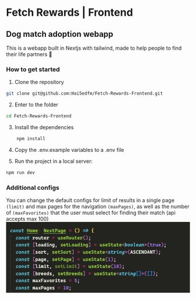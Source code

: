# Fetch Rewards | Frontend
## Dog match adoption webapp 

This is a webapp built in Nextjs with tailwind, made to help people to find their life partners 🦴

### How to get started

1. Clone the repository
```bash
git clone git@github.com:Hai5edfm/Fetch-Rewards-Frontend.git
```

2. Enter to the folder
```bash
cd Fetch-Rewards-Frontend
```

3. Install the dependencies
```bash
    npm install 
```

4. Copy the .env.example variables to a .env file

5. Run the project in a local server: 
```bash
npm run dev
```

### Additional configs

You can change the default configs for limit of results in a single page ```(limit)``` and max pages for the navigation ```(maxPages)```, as well as the number of ```(maxFavorites)``` that the user must select for finding their match (api accepts max 100)
<img src="./src/assets/configs_ss.png" />

